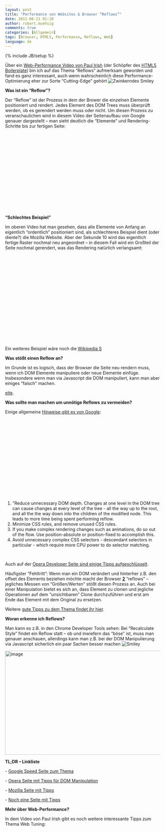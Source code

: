 ```yaml
---
layout: post
title: "Performance von Websites & Browser “Reflows”"
date: 2011-06-21 01:10
author: robert.muehsig
comments: true
categories: [Allgemein]
tags: [Browser, HTML5, Performance, Reflows, Web]
language: de
---
```

{% include JB/setup %}
<p>Über ein <a href="http://www.youtube.com/watch?v=q_O9_C2ZjoA&amp;feature=player_embedded">Web-Performance Video von Paul Irish</a> (der Schöpfer des <a href="http://html5boilerplate.com/">HTML5 Boilerplate</a>) bin ich auf das Thema “Reflows” aufmerksam geworden und fand es ganz interessant, auch wenn wahrscheinlich diese Performance-Optimierung eher zur Sorte “Cutting-Edge” gehört <img style="border-bottom-style: none; border-right-style: none; border-top-style: none; border-left-style: none" class="wlEmoticon wlEmoticon-winkingsmile" alt="Zwinkerndes Smiley" src="{{BASE_PATH}}/assets/wp-images-de/wlEmoticon-winkingsmile1.png">&nbsp;</p> <p><strong>Was ist ein “Reflow”?</strong></p> <p>Der “Reflow” ist der Prozess in dem der Brower die einzelnen Elemente positioniert und rendert. Jedes Element des DOM Trees muss überprüft werden, ob es gerendert werden muss oder nicht. Um diesen Prozess zu veranschaulichen wird in diesem Video der Seitenaufbau von Google genauer dargestellt – man sieht deutlich die “Elemente” und Rendering-Schritte bis zur fertigen Seite:</p> <div style="padding-bottom: 0px; margin: 0px; padding-left: 0px; padding-right: 0px; display: inline; float: none; padding-top: 0px" id="scid:5737277B-5D6D-4f48-ABFC-DD9C333F4C5D:673f18e0-9bd6-43ca-9313-42c326d7bf4f" class="wlWriterEditableSmartContent"><div><object width="448" height="252"><param name="movie" value="http://www.youtube.com/v/nJtBUHyNBxs?hl=en&amp;hd=1"></param><embed src="http://www.youtube.com/v/nJtBUHyNBxs?hl=en&amp;hd=1" type="application/x-shockwave-flash" width="448" height="252"></embed></object></div></div> <p><strong>“Schlechtes Beispiel”</strong></p> <p>Im oberen Video hat man gesehen, dass alle Elemente von Anfang an eigentlich “ordentlich” positioniert sind, als schlechteres Beispiel dient (oder diente?) die Mozilla Website. Aber der Sekunde 10 wird das eigentlich fertige Raster nochmal neu angeordnet – in diesem Fall wird ein Großteil der Seite nochmal gerendert, was das Rendering natürlich verlangsamt:</p> <div style="padding-bottom: 0px; margin: 0px; padding-left: 0px; padding-right: 0px; display: inline; float: none; padding-top: 0px" id="scid:5737277B-5D6D-4f48-ABFC-DD9C333F4C5D:101fed0a-67b6-4210-9a22-746b946d5fae" class="wlWriterEditableSmartContent"><div><object width="448" height="252"><param name="movie" value="http://www.youtube.com/v/ZTnIxIA5KGw?hl=en&amp;hd=1"></param><embed src="http://www.youtube.com/v/ZTnIxIA5KGw?hl=en&amp;hd=1" type="application/x-shockwave-flash" width="448" height="252"></embed></object></div></div> <p>&nbsp;</p> <p>Ein weiteres Beispiel wäre noch die <a href="http://www.youtube.com/watch?v=dndeRnzkJDU">Wikipedia S</a></p> <p><strong>Was stößt einen Reflow an?</strong></p> <p>Im Grunde ist es logisch, dass der Browser die Seite neu rendern muss, wenn ich DOM Elemente manipuliere oder neue Elemente einfüge. Insbesondere wenn man via Javascript die DOM manipuliert, kann man aber einiges “falsch” machen.</p> <p><a href="http://www.youtube.com/watch?v=dndeRnzkJDU">eite</a>.</p> <p><strong>Was sollte man machen um unnötige Reflows zu vermeiden?</strong></p> <p>Einige allgemeine <a href="http://code.google.com/intl/de-DE/speed/articles/reflow.html">Hinweise gibt es von Google</a>:</p> <div style="padding-bottom: 0px; margin: 0px; padding-left: 0px; padding-right: 0px; display: inline; float: none; padding-top: 0px" id="scid:5737277B-5D6D-4f48-ABFC-DD9C333F4C5D:54524377-6f59-41b7-a8a5-1fefab750492" class="wlWriterEditableSmartContent"><div><object width="448" height="252"><param name="movie" value="http://www.youtube.com/v/ZHxbs5WEQzE?hl=en&amp;hd=1"></param><embed src="http://www.youtube.com/v/ZHxbs5WEQzE?hl=en&amp;hd=1" type="application/x-shockwave-flash" width="448" height="252"></embed></object></div></div>   <ol> <li>"Reduce unnecessary DOM depth. Changes at one level in the DOM tree can cause changes at every level of the tree - all the way up to the root, and all the the way down into the children of the modified node. This leads to more time being spent performing reflow.</li> <li>Minimize CSS rules, and remove unused CSS rules.</li> <li>If you make complex rendering changes such as animations, do so out of the flow. Use position-absolute or position-fixed to accomplish this.</li> <li>Avoid unnecessary complex CSS selectors - descendant selectors in particular - which require more CPU power to do selector matching.</li></ol> <p>&nbsp;</p> <p>Auch auf der <a href="http://dev.opera.com/articles/view/efficient-javascript/?page=3#reflow">Opera Developer Seite sind einige Tipps aufgeschlüsselt</a>.</p> <p>Häufigster “Fehltritt”: Wenn man ein DOM verändert und hinterher z.B. den offset des Elements beziehen möchte macht der Browser <strong><u>2</u></strong> “reflows” – jegliches Messen von “Größen/Werten” stößt diesen Prozess an. Auch bei einer Manipulation bietet es sich an, dass Element zu clonen und jegliche Operationen auf dem “unsichtbaren” Clone durchzuführen und erst am Ende das Element mit dem Original zu ersetzen.</p> <p>Weitere <a href="http://www.stubbornella.org/content/2009/03/27/reflows-repaints-css-performance-making-your-javascript-slow/">gute Tipps zu dem Thema findet ihr hier</a>.</p> <p><strong>Woran erkenne ich Reflows?</strong></p> <p>Man kann es z.B. in den Chrome Developer Tools sehen: Bei “Recalculate Style” findet ein Reflow statt – ob und inwiefern das “böse” ist, muss man genauer anschauen, allerdings kann man z.B. bei der DOM Manipulierung via Javascript sicherlich ein paar Sachen besser machen <img style="border-bottom-style: none; border-right-style: none; border-top-style: none; border-left-style: none" class="wlEmoticon wlEmoticon-smile" alt="Smiley" src="{{BASE_PATH}}/assets/wp-images-de/wlEmoticon-smile1.png"></p> <p><a href="{{BASE_PATH}}/assets/wp-images-de/image1285.png"><img style="background-image: none; border-bottom: 0px; border-left: 0px; padding-left: 0px; padding-right: 0px; display: inline; border-top: 0px; border-right: 0px; padding-top: 0px" title="image" border="0" alt="image" src="{{BASE_PATH}}/assets/wp-images-de/image_thumb467.png" width="535" height="338"></a></p> <p><strong>TL;DR – Linkliste</strong></p> <p>- <a href="http://code.google.com/intl/de-DE/speed/articles/reflow.html">Google Speed Seite zum Thema</a></p> <p>- <a href="http://www.stubbornella.org/content/2009/03/27/reflows-repaints-css-performance-making-your-javascript-slow/">Opera Seite mit Tipps für DOM Manipulation</a></p> <p>- <a href="http://www.mozilla.org/newlayout/doc/reflow.html">Mozilla Seite mit Tipps</a></p> <p>- <a href="http://www.stubbornella.org/content/2009/03/27/reflows-repaints-css-performance-making-your-javascript-slow/">Noch eine Seite mit Tipps</a></p> <p><strong>Mehr über Web-Performance?</strong></p> <p>In dem Video von Paul Irish gibt es noch weitere interessante Tipps zum Thema Web Tuning:</p> <div style="padding-bottom: 0px; margin: 0px; padding-left: 0px; padding-right: 0px; display: inline; float: none; padding-top: 0px" id="scid:5737277B-5D6D-4f48-ABFC-DD9C333F4C5D:154bb704-bbb9-4452-812e-7489dd30d2fa" class="wlWriterEditableSmartContent"><div><object width="448" height="252"><param name="movie" value="http://www.youtube.com/v/q_O9_C2ZjoA?hl=en&amp;hd=1"></param><embed src="http://www.youtube.com/v/q_O9_C2ZjoA?hl=en&amp;hd=1" type="application/x-shockwave-flash" width="448" height="252"></embed></object></div></div>
